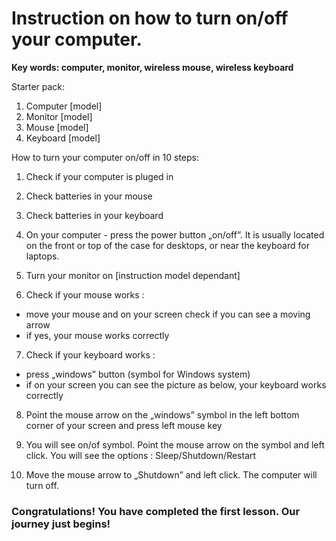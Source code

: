 # **Instruction on how to turn on/off your computer.**


**Key words: computer, monitor, wireless mouse, wireless keyboard**

Starter pack:
1.	Computer [model]
2.	Monitor [model]
3.	Mouse [model]
4.	Keyboard [model]

How to turn your computer on/off in 10 steps:

1.	Check if your computer is pluged in

2.	Check batteries in your mouse

3.	Check batteries in your keyboard

4.	On your computer - press the power button „on/off”. It is usually located on the front or top of the case for desktops, or near the keyboard for laptops.

5.	Turn your monitor on [instruction model dependant] 

6.	Check if your mouse works :
* move your mouse and on your screen check if you can see a moving arrow                
* if yes, your mouse works correctly

7.	 Check if your keyboard works : 
* press „windows” button (symbol for Windows system)  
* if on your screen you can see the picture as below, your keyboard works correctly

8.	Point the mouse arrow on the „windows” symbol in the left bottom corner of your screen and press left mouse key

9.	You will see on/of symbol. Point the mouse arrow on the symbol and left click. You will see the options : Sleep/Shutdown/Restart

10.	Move the mouse arrow to „Shutdown” and left click. The computer will turn off.


### **Congratulations! You have completed the first lesson. Our journey just begins!**
